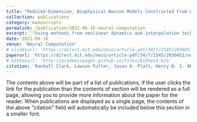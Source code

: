 ```yaml
---
title: "Reduced-Dimension, Biophysical Neuron Models Constructed From Observed Data"
collection: publications
category: manuscripts
permalink: /publication/2022-06-16-neural-computation
excerpt: '"Using methods from nonlinear dynamics and interpolation techniques from applied mathematics, we show how to use data alone to construct discrete time dynamical rules that forecast observed neuron properties. These data may come from simulations of a Hodgkin-Huxley (HH) neuron model or from laboratory current clamp experiments. In each case, the reduced-dimension, data-driven forecasting (DDF) models are shown to predict accurately for times after the training period."'
date: 2022-06-16
venue: 'Neural Computation'
# slidesurl: 'https://direct.mit.edu/neco/article-pdf/34/7/1545/2030451/neco_a_01515.pdf'
paperurl: 'https://direct.mit.edu/neco/article-pdf/34/7/1545/2030451/neco_a_01515.pdf'
# bibtexurl: 'http://academicpages.github.io/files/bibtex1.bib'
citation: 'Randall Clark, Lawson Fuller, Jason A. Platt, Henry D. I. Abarbanel; Reduced-Dimension, Biophysical Neuron Models Constructed From Observed Data. Neural Comput 2022; 34 (7): 1545–1587. doi: https://doi.org/10.1162/neco_a_01515'
---
```

The contents above will be part of a list of publications, if the user clicks the link for the publication than the contents of section will be rendered as a full page, allowing you to provide more information about the paper for the reader. When publications are displayed as a single page, the contents of the above "citation" field will automatically be included below this section in a smaller font.
